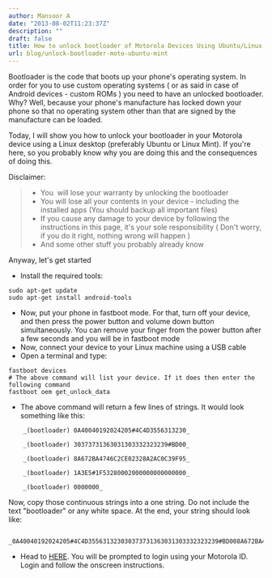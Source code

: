 ```yaml
---
author: Mansoor A
date: "2013-08-02T11:23:37Z"
description: ""
draft: false
title: How to unlock bootloader of Motorola Devices Using Ubuntu/Linux Mint
url: blog/unlock-bootloader-moto-ubuntu-mint
---
```



Bootloader is the code that boots up your phone's operating system. In order for you to use custom operating systems ( or as said in case of Android devices - custom ROMs ) you need to have an unlocked bootloader. Why? Well, because your phone's manufacture has locked down your phone so that no operating system other than that are signed by the manufacture can be loaded.

Today, I will show you how to unlock your bootloader in your Motorola device using a Linux desktop (preferably Ubuntu or Linux Mint). If you're here, so you probably know why you are doing this and the consequences of doing this.

Disclaimer:

>   * You  will lose your warranty by unlocking the bootloader
>   * You will lose all your contents in your device - including the installed apps (You should backup all important files)
>   * If you cause any damage to your device by following the instructions in this page, it's your sole responsibility ( Don't worry, if you do it right, nothing wrong will happen )
>   * And some other stuff you probably already know

Anyway, let's get started

  * Install the required tools: 
```
sudo apt-get update
sudo apt-get install android-tools
```

  * Now, put your phone in fastboot mode. For that, turn off your device, and then press the power button and volume down button simultaneously. You can remove your finger from the power button after a few seconds and you will be in fastboot mode
  * Now, connect your device to your Linux machine using a USB cable
  * Open a terminal and type: 
```
fastboot devices
# The above command will list your device. If it does then enter the following command
fastboot oem get_unlock_data
```

  * The above command will return a few lines of strings. It would look something like this:
```
    _(bootloader) 0A40040192024205#4C4D3556313230_
  
    _(bootloader) 30373731363031303332323239#BD00_
  
    _(bootloader) 8A672BA4746C2CE02328A2AC0C39F95_
  
    _(bootloader) 1A3E5#1F53280002000000000000000_
  
    _(bootloader) 0000000_
```
Now, copy those continuous strings into a one string. Do not include the text "bootloader" or any white space. At the end, your string should look like:
  ```
    _0A40040192024205#4C4D355631323030373731363031303332323239#BD008A672BA4746C2CE02328A2AC0C39F951A3E5#1F532800020000000000000000000000
  ```

  * Head to <a href="https://motorola-global-portal.custhelp.com/app/standalone/bootloader/unlock-your-device-b" target="_blank">HERE</a>. You will be prompted to login using your Motorola ID. Login and follow the onscreen instructions.

